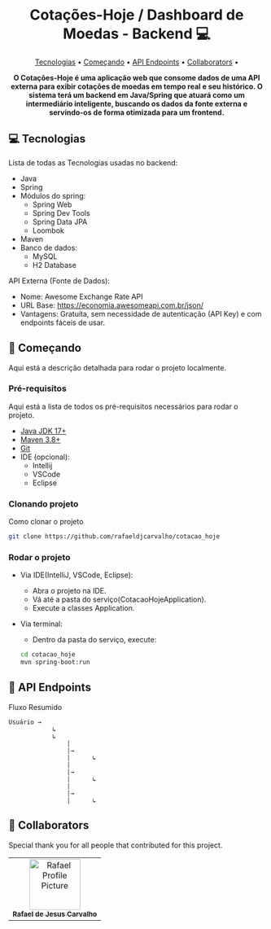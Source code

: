 <h1 align="center" style="font-weight: bold;">Cotações-Hoje / Dashboard de Moedas - Backend 💻</h1>

<p align="center">
    <a href="#technologies">Tecnologias</a> • 
    <a href="#started">Começando</a> • 
    <a href="#routes">API Endpoints</a> •
    <a href="#colab">Collaborators</a> •
</p>

<p align="center">
    <b>O Cotações-Hoje é uma aplicação web que consome dados de uma API externa para exibir cotações de moedas em tempo real e seu histórico. O sistema terá um backend em Java/Spring que atuará como um intermediário inteligente, buscando os dados da fonte externa e servindo-os de forma otimizada para um frontend.</b>
</p>

<h2 id="technologies">💻 Tecnologias</h2>

Lista de todas as Tecnologias usadas no backend:
- Java
- Spring
- Módulos do spring:
    - Spring Web
    - Spring Dev Tools
    - Spring Data JPA
    - Loombok
- Maven
- Banco de dados:
    - MySQL
    - H2 Database

API Externa (Fonte de Dados):
- Nome: Awesome Exchange Rate API
- URL Base: https://economia.awesomeapi.com.br/json/
- Vantagens: Gratuita, sem necessidade de autenticação (API Key) e com endpoints fáceis de usar.

<h2 id="started">🚀 Começando</h2>

Aqui está a descrição detalhada para rodar o projeto localmente.

<h3>Pré-requisitos</h3>

Aqui está a lista de todos os pré-requisitos necessários para rodar o projeto.

- [Java JDK 17+](https://adoptium.net/pt-BR/temurin/releases?version=17)
- [Maven 3.8+](https://maven.apache.org/download.cgi)
- [Git](https://git-scm.com/downloads)
- IDE (opcional):
    - Intellij
    - VSCode
    - Eclipse

<h3>Clonando projeto</h3>

Como clonar o projeto

```bash
git clone https://github.com/rafaeldjcarvalho/cotacao_hoje
```


<h3>Rodar o projeto</h3>

- Via IDE(IntelliJ, VSCode, Eclipse):
    - Abra o projeto na IDE.
    - Vá até a pasta do serviço(CotacaoHojeApplication).
    - Execute a classes Application.
- Via terminal:
    - Dentro da pasta do serviço, execute:

    ```bash
    cd cotacao_hoje
    mvn spring-boot:run
    ``` 


<h2 id="routes">📍 API Endpoints</h2>



Fluxo Resumido

```plaintext
Usuário → 
            ↳ 
            ↳ 
                |
                |→ 
                |      ↳
                |
                |→ 
                |      ↳ 
                |
                |→ 
                |      ↳
```

<h2 id="colab">🤝 Collaborators</h2>

Special thank you for all people that contributed for this project.

<table>
  <tr>
    <td align="center">
      <a href="#">
        <img src="https://avatars.githubusercontent.com/u/141766102?v=4" width="100px;" alt="Rafael Profile Picture"/><br>
        <sub>
          <b>Rafael de Jesus Carvalho</b>
        </sub>
      </a>
    </td>
  </tr>
</table>

